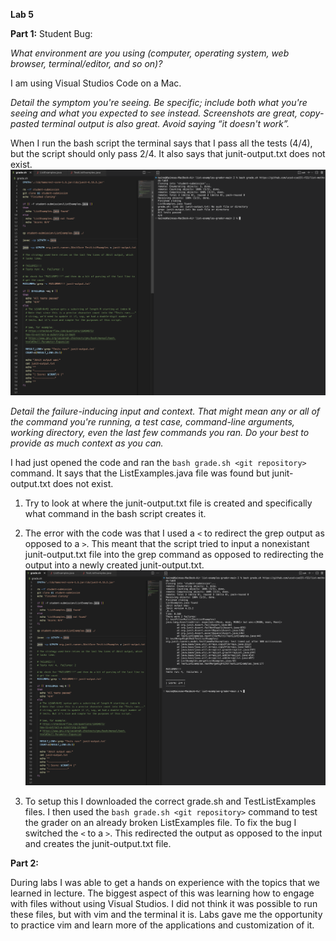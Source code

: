 **Lab 5**

**Part 1:**
Student Bug:

*What environment are you using (computer, operating system, web browser, terminal/editor, and so on)?*

I am using Visual Studios Code on a Mac.

*Detail the symptom you're seeing. Be specific; include both what you're seeing and what you expected to see instead. Screenshots are great, copy-pasted terminal output is also great. Avoid saying “it doesn't work”.*

When I run the bash script the terminal says that I pass all the tests (4/4), but the script should only pass 2/4. It also says that junit-output.txt does not exist.
![Image](lab5error.png)

*Detail the failure-inducing input and context. That might mean any or all of the command you're running, a test case, command-line arguments, working directory, even the last few commands you ran. Do your best to provide as much context as you can.*

I had just opened the code and ran the `bash grade.sh <git repository>` command. It says that the ListExamples.java file was found but junit-output.txt does not exist.

1. Try to look at where the junit-output.txt file is created and specifically what command in the bash script creates it.

2. The error with the code was that I used a `<` to redirect the grep output as opposed to a `>`. This meant that the script tried to input a nonexistant junit-output.txt file into the grep command as opposed to redirecting the output into a newly created junit-output.txt.
![Image](lab5fix.png)

3. To setup this I downloaded the correct grade.sh and TestListExamples files. I then used the `bash grade.sh <git repository>` command to test the grader on an already broken ListExamples file. To fix the bug I switched the `<` to a `>`. This redirected the output as opposed to the input and creates the junit-output.txt file.

**Part 2:**

During labs I was able to get a hands on experience with the topics that we learned in lecture. The biggest aspect of this was learning how to engage with files without using Visual Studios. I did not think it was possible to run these files, but with vim and the terminal it is. Labs gave me the opportunity to practice vim and learn more of the applications and customization of it.


